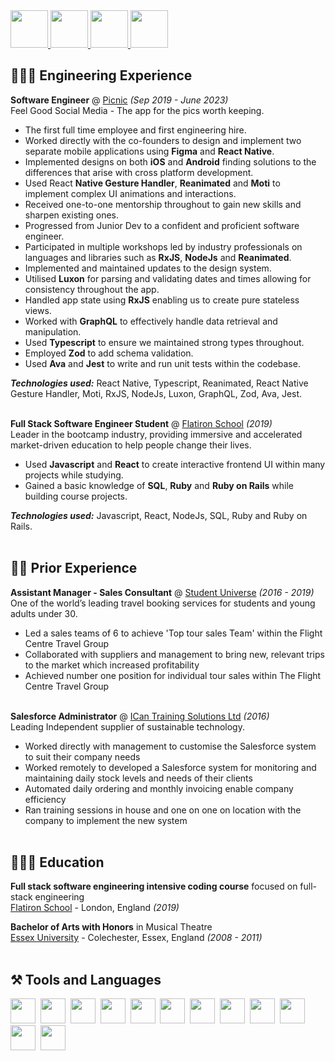 <div id="socialMedia" >
<a href="https://www.linkedin.com/in/lauren-carne-306a2a13/" target="_blank">
<img src="https://github.com/Laurencarne/Laurencarne/assets/43895098/dc9b1c95-a8f9-4ba5-99b5-4176626f3dc4" width="60">
</a>

<a href="https://github.com/Laurencarne" target="_blank">
<img src="https://github.com/Laurencarne/laurencarne.github.io/assets/43895098/0fc5a388-5b8f-4bfd-83a1-f2444ca1d06b" width="60">
</a>

<a href="https://github.com/Laurencarne/Laurencarne/files/11958850/Tech.CV.pdf">
<img src="https://github.com/Laurencarne/Laurencarne/assets/43895098/b77d1fd4-0130-4bc2-9c8d-453df6b652dd" width="60">
</a>

<a href="mailto:laurencarne13@gmail.com" target="_blank">
<img src="https://github.com/Laurencarne/Laurencarne/assets/43895098/ee302739-e0b6-4683-83be-70527a4d69af" width="60">
</a>
</div>

## 👩🏼‍💻 Engineering Experience

**Software Engineer** @ <a href="https://picnic.photos/" target="_blank">Picnic</a> _(Sep 2019 - June 2023)_ <br>
Feel Good Social Media - The app for the pics worth keeping.

- The first full time employee and first engineering hire.
- Worked directly with the co-founders to design and implement two separate mobile applications using **Figma** and **React Native**.
- Implemented designs on both **iOS** and **Android** finding solutions to the differences that arise with cross platform development.
- Used React **Native Gesture Handler**, **Reanimated** and **Moti** to implement complex UI animations and interactions.
- Received one-to-one mentorship throughout to gain new skills and sharpen existing ones.
- Progressed from Junior Dev to a confident and proficient software engineer.
- Participated in multiple workshops led by industry professionals on languages and libraries such as **RxJS**, **NodeJs** and **Reanimated**.
- Implemented and maintained updates to the design system.
- Utilised **Luxon** for parsing and validating dates and times allowing for consistency throughout the app.
- Handled app state using **RxJS** enabling us to create pure stateless views.
- Worked with **GraphQL** to effectively handle data retrieval and manipulation.
- Used **Typescript** to ensure we maintained strong types throughout.
- Employed **Zod** to add schema validation.
- Used **Ava** and **Jest** to write and run unit tests within the codebase.

**_Technologies used:_** React Native, Typescript, Reanimated, React Native Gesture Handler, Moti, RxJS, NodeJs, Luxon, GraphQL, Zod, Ava, Jest.
<br><br>

**Full Stack Software Engineer Student** @ <a href="https://flatironschool.com" target="_blank">Flatiron School</a> _(2019)_ <br>
Leader in the bootcamp industry, providing immersive and accelerated market-driven education to help people change their lives.

- Used **Javascript** and **React** to create interactive frontend UI within many projects while studying.
- Gained a basic knowledge of **SQL**, **Ruby** and **Ruby on Rails** while building course projects.

**_Technologies used:_** Javascript, React, NodeJs, SQL, Ruby and Ruby on Rails.
<br><br>

## 👩‍💼 Prior Experience

**Assistant Manager - Sales Consultant** @ <a href="https://www.studentuniverse.co.uk/" target="_blank">Student Universe</a> _(2016 - 2019)_ <br>
One of the world’s leading travel booking services for students and young adults under 30.

- Led a sales teams of 6 to achieve 'Top tour sales Team' within the Flight Centre Travel Group
- Collaborated with suppliers and management to bring new, relevant trips to the market which increased profitability
- Achieved number one position for individual tour sales within The Flight Centre Travel Group
  <br><br>

**Salesforce Administrator** @ <a href="https://icancopy.com/" target="_blank">ICan Training Solutions Ltd</a> _(2016)_ <br>
Leading Independent supplier of sustainable technology.

- Worked directly with management to customise the Salesforce system to suit their company needs
- Worked remotely to developed a Salesforce system for monitoring and maintaining daily stock levels and needs of their clients
- Automated daily ordering and monthly invoicing enable company efficiency
- Ran training sessions in house and one on one on location with the company to implement the new system
  <br><br>

## 👩🏼‍🎓 Education

**Full stack software engineering intensive coding course** focused on full-stack engineering<br>
<a href="https://flatironschool.com" target="_blank">Flatiron School</a> - London, England _(2019)_ <br>

**Bachelor of Arts with Honors** in Musical Theatre<br>
<a href="https://www.essex.ac.uk/" target="_blank">Essex University</a> - Colechester, Essex, England _(2008 - 2011)_
<br><br>

## ⚒️ Tools and Languages
<div>
<img src="https://cdn.jsdelivr.net/gh/devicons/devicon/icons/react/react-original.svg" height=40 width=40 />&nbsp;
<img src="https://cdn.jsdelivr.net/gh/devicons/devicon/icons/javascript/javascript-original.svg" height=40 width=40/>&nbsp;
<img src="https://cdn.jsdelivr.net/gh/devicons/devicon/icons/typescript/typescript-original.svg" height=40 width=40 />&nbsp;
<img src="https://cdn.jsdelivr.net/gh/devicons/devicon/icons/nodejs/nodejs-original.svg" height=40 width=40 />&nbsp;
<img src="https://cdn.jsdelivr.net/gh/devicons/devicon/icons/graphql/graphql-plain.svg" height=40 width=40 />&nbsp;
<img src="https://cdn.jsdelivr.net/gh/devicons/devicon/icons/figma/figma-original.svg" height=40 width=40 />&nbsp;
<img src="https://cdn.jsdelivr.net/gh/devicons/devicon/icons/git/git-original.svg" height=40 width=40 />&nbsp;
<img src="https://cdn.jsdelivr.net/gh/devicons/devicon/icons/ruby/ruby-plain.svg" height=40 width=40 />&nbsp;
<img src="https://cdn.jsdelivr.net/gh/devicons/devicon/icons/rails/rails-plain.svg" height=40 width=40 />&nbsp;
<img src="https://cdn.jsdelivr.net/gh/devicons/devicon/icons/vscode/vscode-original.svg" height=40 width=40 />&nbsp;
<img src="https://cdn.jsdelivr.net/gh/devicons/devicon/icons/html5/html5-original.svg" height=40 width=40 />&nbsp;
<img src="https://cdn.jsdelivr.net/gh/devicons/devicon/icons/css3/css3-original.svg" height=40 width=40 />&nbsp;
</div>
<br><br>
